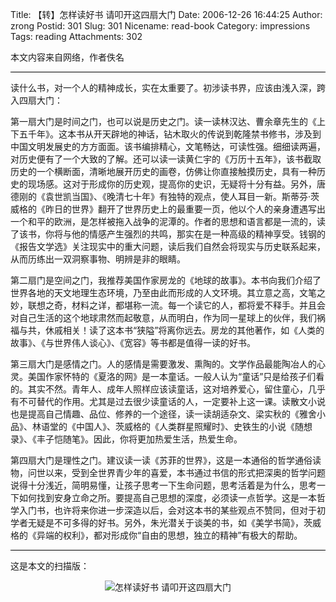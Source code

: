 Title: 【转】怎样读好书 请叩开这四扇大门
Date: 2006-12-26 16:44:25
Author: zrong
Postid: 301
Slug: 301
Nicename: read-book
Category: impressions
Tags: reading
Attachments: 302

本文内容来自网络，作者佚名

<div style="border-top:1px solid black">

</div>

读什么书，对一个人的精神成长，实在太重要了。初涉读书界，应该由浅入深，跨入四扇大门：

第一扇大门是时间之门，也可以说是历史之门。读一读林汉达、曹余章先生的《上下五千年》。这本书从开天辟地的神话，钻木取火的传说到乾隆禁书修书，涉及到中国文明发展史的方方面面。该书编排精心，文笔畅达，可读性强。细细读两遍，对历史便有了一个大致的了解。还可以读一读黄仁宇的《万历十五年》，该书截取历史的一个横断面，清晰地展开历史的画卷，仿佛让你直接触摸历史，具有一种历史的现场感。这对于形成你的历史观，提高你的史识，无疑将十分有益。另外，唐德刚的《袁世凯当国》、《晚清七十年》有独特的观点，使人耳目一新。斯蒂芬·茨威格的《昨日的世界》翻开了世界历史上的最重要一页，他以个人的亲身遭遇写出一个和平的欧洲，是怎样被拖入战争的泥潭的。作者的思想和语言都是一流的，读了该书，你将与他的情感产生强烈的共鸣，那实在是一种高级的精神享受。钱钢的《报告文学选》关注现实中的重大问题，读后我们自然会将现实与历史联系起来，从而历练出一双洞察事物、明辨是非的眼睛。

<!--more-->  

第二扇门是空间之门，我推荐美国作家房龙的《地球的故事》。本书向我们介绍了世界各地的天文地理生态环境，乃至由此而形成的人文环境。其立意之高，文笔之妙，联想之奇，材料之详，都堪称一流。每一个读它的人，都将爱不释手。并且会对自己生活的这个地球肃然而起敬意，从而明白，作为同一星球上的伙伴，我们祸福与共，休戚相关！读了这本书“狭隘”将离你远去。房龙的其他著作，如《人类的故事》、《与世界伟人谈心》、《宽容》等书都是值得一读的好书。

第三扇大门是感情之门。人的感情是需要激发、熏陶的。文学作品最能陶冶人的心灵。美国作家怀特的《夏洛的网》是一本童话。一般人认为“童话”只是给孩子们看的。其实不然。青年人、成年人照样应该读童话，这对培养爱心，留住童心，几乎有不可替代的作用。尤其是过去很少读童话的人，一定要补上这一课。读散文小说也是提高自己情趣、品位、修养的一个途径，读一读胡适杂文、梁实秋的《雅舍小品》、林语堂的《中国人》、茨威格的《人类群星照耀时》、史铁生的小说《随想录》、《丰子恺随笔》。因此，你将更加热爱生活，热爱生命。

第四扇大门是理性之门。建议读一读《苏菲的世界》，这是一本通俗的哲学通俗读物，问世以来，受到全世界青少年的喜爱，本书通过书信的形式把深奥的哲学问题说得十分浅近，简明易懂，让孩子思考一下生命问题，思考活着是为什么，思考一下如何找到安身立命之所。要提高自己思想的深度，必须读一点哲学。这是一本哲学入门书，也许将来你进一步深造以后，会对这本书的某些观点不赞同，但对于初学者无疑是不可多得的好书。另外，朱光潜关于谈美的书，如《美学书简》，茨威格的《异端的权利》，都对形成你“自由的思想，独立的精神”有极大的帮助。

<div style="border-top:1px solid black">

</div>

这是本文的扫描版：

<div style="text-align:center">

![怎样读好书
请叩开这四扇大门](/wp-content/uploads/2006/12/read-good-book.jpg)

</div>
